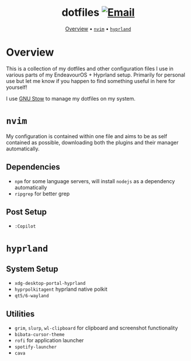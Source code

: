 <div align="center">
  
# dotfiles [![Email](https://img.shields.io/badge/EMAIL-mintjjc%40gmail.com-93BFCF?style=flat&logoSize=auto&labelColor=EEE9DA)](mailto:mintjjc@gmail.com)

[Overview](#overview) • [`nvim`](#-nvim-) • [`hyprland`](#-hyprland-)

</div>

# Overview
This is a collection of my dotfiles and other configuration files I use in various parts of my EndeavourOS + Hyprland setup. Primarily for personal use but let me know if you happen to find something useful in here for yourself!

I use [GNU Stow](https://www.gnu.org/software/stow/) to manage my dotfiles on my system.

# `nvim`
My configuration is contained within one file and aims to be as self contained as possible, downloading both the plugins and their manager automatically.

## Dependencies
- `npm` for some language servers, will install `nodejs` as a dependency automatically
- `ripgrep` for better grep

## Post Setup
- `:Copilot`

# `hyprland`
## System Setup

- `xdg-desktop-portal-hyprland`
- `hyprpolkitagent` hyprland native polkit
- `qt5/6-wayland`

## Utilities
- `grim`, `slurp`, `wl-clipboard` for clipboard and screenshot functionality
- `bibata-cursor-theme`
- `rofi` for application launcher
- `spotify-launcher`
- `cava`
